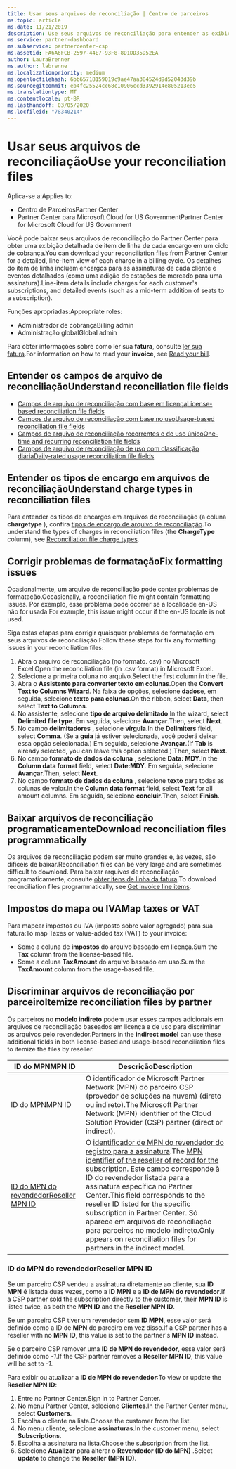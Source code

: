 ```yaml
---
title: Usar seus arquivos de reconciliação | Centro de parceiros
ms.topic: article
ms.date: 11/21/2019
description: Use seus arquivos de reconciliação para entender as exibições detalhadas do item de linha dos encargos do Partner Center.
ms.service: partner-dashboard
ms.subservice: partnercenter-csp
ms.assetid: FA6A6FCB-2597-44E7-93F8-8D1DD35D52EA
author: LauraBrenner
ms.author: labrenne
ms.localizationpriority: medium
ms.openlocfilehash: 6bb65718159019c9ae47aa384524d9d52043d39b
ms.sourcegitcommit: eb4fc25524cc68c10906ccd3392914e805213ee5
ms.translationtype: MT
ms.contentlocale: pt-BR
ms.lasthandoff: 03/05/2020
ms.locfileid: "78340214"
---
```

# <a name="use-your-reconciliation-files"></a><span data-ttu-id="e8516-103">Usar seus arquivos de reconciliação</span><span class="sxs-lookup"><span data-stu-id="e8516-103">Use your reconciliation files</span></span>

<span data-ttu-id="e8516-104">Aplica-se a:</span><span class="sxs-lookup"><span data-stu-id="e8516-104">Applies to:</span></span>

- <span data-ttu-id="e8516-105">Centro de Parceiros</span><span class="sxs-lookup"><span data-stu-id="e8516-105">Partner Center</span></span>
- <span data-ttu-id="e8516-106">Partner Center para Microsoft Cloud for US Government</span><span class="sxs-lookup"><span data-stu-id="e8516-106">Partner Center for Microsoft Cloud for US Government</span></span>

<span data-ttu-id="e8516-107">Você pode baixar seus arquivos de reconciliação do Partner Center para obter uma exibição detalhada de item de linha de cada encargo em um ciclo de cobrança.</span><span class="sxs-lookup"><span data-stu-id="e8516-107">You can download your reconciliation files from Partner Center for a detailed, line-item view of each charge in a billing cycle.</span></span> <span data-ttu-id="e8516-108">Os detalhes do item de linha incluem encargos para as assinaturas de cada cliente e eventos detalhados (como uma adição de estações de mercado para uma assinatura).</span><span class="sxs-lookup"><span data-stu-id="e8516-108">Line-item details include charges for each customer's subscriptions, and detailed events (such as a mid-term addition of seats to a subscription).</span></span>

<span data-ttu-id="e8516-109">Funções apropriadas:</span><span class="sxs-lookup"><span data-stu-id="e8516-109">Appropriate roles:</span></span>

- <span data-ttu-id="e8516-110">Administrador de cobrança</span><span class="sxs-lookup"><span data-stu-id="e8516-110">Billing admin</span></span>
- <span data-ttu-id="e8516-111">Administração global</span><span class="sxs-lookup"><span data-stu-id="e8516-111">Global admin</span></span>

<span data-ttu-id="e8516-112">Para obter informações sobre como ler sua **fatura**, consulte [ler sua fatura](read-your-bill.md).</span><span class="sxs-lookup"><span data-stu-id="e8516-112">For information on how to read your **invoice**, see [Read your bill](read-your-bill.md).</span></span>

## <a name="understand-reconciliation-file-fields"></a><span data-ttu-id="e8516-113">Entender os campos de arquivo de reconciliação</span><span class="sxs-lookup"><span data-stu-id="e8516-113">Understand reconciliation file fields</span></span>

- [<span data-ttu-id="e8516-114">Campos de arquivo de reconciliação com base em licença</span><span class="sxs-lookup"><span data-stu-id="e8516-114">License-based reconciliation file fields</span></span>](license-based-recon-files.md)
- [<span data-ttu-id="e8516-115">Campos de arquivo de reconciliação com base no uso</span><span class="sxs-lookup"><span data-stu-id="e8516-115">Usage-based reconciliation file fields</span></span>](usage-based-recon-files.md)
- [<span data-ttu-id="e8516-116">Campos de arquivo de reconciliação recorrentes e de uso único</span><span class="sxs-lookup"><span data-stu-id="e8516-116">One-time and recurring reconciliation file fields</span></span>](one-time-recurring-recon-files.md)
- [<span data-ttu-id="e8516-117">Campos de arquivo de reconciliação de uso com classificação diária</span><span class="sxs-lookup"><span data-stu-id="e8516-117">Daily-rated usage reconciliation file fields</span></span>](daily-rated-usage-recon-files.md)

## <a name="understand-charge-types-in-reconciliation-files"></a><span data-ttu-id="e8516-118">Entender os tipos de encargo em arquivos de reconciliação</span><span class="sxs-lookup"><span data-stu-id="e8516-118">Understand charge types in reconciliation files</span></span>

<span data-ttu-id="e8516-119">Para entender os tipos de encargos em arquivos de reconciliação (a coluna **chargetype** ), confira [tipos de encargo de arquivo de reconciliação](recon-file-charge-types.md).</span><span class="sxs-lookup"><span data-stu-id="e8516-119">To understand the types of charges in reconciliation files (the **ChargeType** column), see [Reconciliation file charge types](recon-file-charge-types.md).</span></span>

## <a name="fix-formatting-issues"></a><span data-ttu-id="e8516-120">Corrigir problemas de formatação</span><span class="sxs-lookup"><span data-stu-id="e8516-120">Fix formatting issues</span></span>

<span data-ttu-id="e8516-121">Ocasionalmente, um arquivo de reconciliação pode conter problemas de formatação.</span><span class="sxs-lookup"><span data-stu-id="e8516-121">Occasionally, a reconciliation file might contain formatting issues.</span></span> <span data-ttu-id="e8516-122">Por exemplo, esse problema pode ocorrer se a localidade en-US não for usada.</span><span class="sxs-lookup"><span data-stu-id="e8516-122">For example, this issue might occur if the en-US locale is not used.</span></span>

<span data-ttu-id="e8516-123">Siga estas etapas para corrigir quaisquer problemas de formatação em seus arquivos de reconciliação:</span><span class="sxs-lookup"><span data-stu-id="e8516-123">Follow these steps for fix any formatting issues in your reconciliation files:</span></span>

1. <span data-ttu-id="e8516-124">Abra o arquivo de reconciliação (no formato. csv) no Microsoft Excel.</span><span class="sxs-lookup"><span data-stu-id="e8516-124">Open the reconciliation file (in .csv format) in Microsoft Excel.</span></span>
2. <span data-ttu-id="e8516-125">Selecione a primeira coluna no arquivo.</span><span class="sxs-lookup"><span data-stu-id="e8516-125">Select the first column in the file.</span></span>
3. <span data-ttu-id="e8516-126">Abra o **Assistente para converter texto em colunas**.</span><span class="sxs-lookup"><span data-stu-id="e8516-126">Open the **Convert Text to Columns Wizard**.</span></span> <span data-ttu-id="e8516-127">Na faixa de opções, selecione **dados**e, em seguida, selecione **texto para colunas**.</span><span class="sxs-lookup"><span data-stu-id="e8516-127">On the ribbon, select **Data**, then select **Text to Columns**.</span></span>
4. <span data-ttu-id="e8516-128">No assistente, selecione **tipo de arquivo delimitado**.</span><span class="sxs-lookup"><span data-stu-id="e8516-128">In the wizard, select **Delimited file type**.</span></span> <span data-ttu-id="e8516-129">Em seguida, selecione **Avançar**.</span><span class="sxs-lookup"><span data-stu-id="e8516-129">Then, select **Next**.</span></span>
5. <span data-ttu-id="e8516-130">No campo **delimitadores** , selecione **vírgula**.</span><span class="sxs-lookup"><span data-stu-id="e8516-130">In the **Delimiters** field, select **Comma**.</span></span> <span data-ttu-id="e8516-131">(Se a **guia** já estiver selecionada, você poderá deixar essa opção selecionada.) Em seguida, selecione **Avançar**.</span><span class="sxs-lookup"><span data-stu-id="e8516-131">(If **Tab** is already selected, you can leave this option selected.) Then, select **Next**.</span></span>
6. <span data-ttu-id="e8516-132">No campo **formato de dados da coluna** , selecione **Data: MDY**.</span><span class="sxs-lookup"><span data-stu-id="e8516-132">In the **Column data format** field, select **Date:MDY**.</span></span> <span data-ttu-id="e8516-133">Em seguida, selecione **Avançar**.</span><span class="sxs-lookup"><span data-stu-id="e8516-133">Then, select **Next**.</span></span>
7. <span data-ttu-id="e8516-134">No campo **formato de dados da coluna** , selecione **texto** para todas as colunas de valor.</span><span class="sxs-lookup"><span data-stu-id="e8516-134">In the **Column data format** field, select **Text** for all amount columns.</span></span> <span data-ttu-id="e8516-135">Em seguida, selecione **concluir**.</span><span class="sxs-lookup"><span data-stu-id="e8516-135">Then, select **Finish**.</span></span>

## <a name="download-reconciliation-files-programmatically"></a><span data-ttu-id="e8516-136">Baixar arquivos de reconciliação programaticamente</span><span class="sxs-lookup"><span data-stu-id="e8516-136">Download reconciliation files programmatically</span></span>

<span data-ttu-id="e8516-137">Os arquivos de reconciliação podem ser muito grandes e, às vezes, são difíceis de baixar.</span><span class="sxs-lookup"><span data-stu-id="e8516-137">Reconciliation files can be very large and are sometimes difficult to download.</span></span> <span data-ttu-id="e8516-138">Para baixar arquivos de reconciliação programaticamente, consulte [obter itens de linha da fatura](https://docs.microsoft.com/partner-center/develop/get-invoiceline-items).</span><span class="sxs-lookup"><span data-stu-id="e8516-138">To download reconciliation files programmatically, see [Get invoice line items](https://docs.microsoft.com/partner-center/develop/get-invoiceline-items).</span></span>

## <a name="map-taxes-or-vat"></a><span data-ttu-id="e8516-139">Impostos do mapa ou IVA</span><span class="sxs-lookup"><span data-stu-id="e8516-139">Map taxes or VAT</span></span>

<span data-ttu-id="e8516-140">Para mapear impostos ou IVA (imposto sobre valor agregado) para sua fatura:</span><span class="sxs-lookup"><span data-stu-id="e8516-140">To map Taxes or value-added tax (VAT) to your invoice:</span></span>

- <span data-ttu-id="e8516-141">Some a coluna de **impostos** do arquivo baseado em licença.</span><span class="sxs-lookup"><span data-stu-id="e8516-141">Sum the **Tax** column from the license-based file.</span></span>
- <span data-ttu-id="e8516-142">Some a coluna **TaxAmount** do arquivo baseado em uso.</span><span class="sxs-lookup"><span data-stu-id="e8516-142">Sum the **TaxAmount** column from the usage-based file.</span></span>

## <a name="itemize-reconciliation-files-by-partner"></a><span data-ttu-id="e8516-143">Discriminar arquivos de reconciliação por parceiro</span><span class="sxs-lookup"><span data-stu-id="e8516-143">Itemize reconciliation files by partner</span></span>

<span data-ttu-id="e8516-144">Os parceiros no **modelo indireto** podem usar esses campos adicionais em arquivos de reconciliação baseados em licença e de uso para discriminar os arquivos pelo revendedor.</span><span class="sxs-lookup"><span data-stu-id="e8516-144">Partners in the **indirect model** can use these additional fields in both license-based and usage-based reconciliation files to itemize the files by reseller.</span></span>

| <span data-ttu-id="e8516-145">ID do MPN</span><span class="sxs-lookup"><span data-stu-id="e8516-145">MPN ID</span></span> | <span data-ttu-id="e8516-146">Descrição</span><span class="sxs-lookup"><span data-stu-id="e8516-146">Description</span></span> |
| ------ | ----------- |
| <span data-ttu-id="e8516-147">ID do MPN</span><span class="sxs-lookup"><span data-stu-id="e8516-147">MPN ID</span></span> | <span data-ttu-id="e8516-148">O identificador de Microsoft Partner Network (MPN) do parceiro CSP (provedor de soluções na nuvem) (direto ou indireto).</span><span class="sxs-lookup"><span data-stu-id="e8516-148">The Microsoft Partner Network (MPN) identifier of the Cloud Solution Provider (CSP) partner (direct or indirect).</span></span> |
| [<span data-ttu-id="e8516-149">ID do MPN do revendedor</span><span class="sxs-lookup"><span data-stu-id="e8516-149">Reseller MPN ID</span></span>](#reseller-mpn-id) | <span data-ttu-id="e8516-150">O [identificador de MPN do revendedor do registro para a assinatura](#reseller-mpn-id).</span><span class="sxs-lookup"><span data-stu-id="e8516-150">The [MPN identifier of the reseller of record for the subscription](#reseller-mpn-id).</span></span> <span data-ttu-id="e8516-151">Este campo corresponde à ID do revendedor listada para a assinatura específica no Partner Center.</span><span class="sxs-lookup"><span data-stu-id="e8516-151">This field corresponds to the reseller ID listed for the specific subscription in Partner Center.</span></span> <span data-ttu-id="e8516-152">Só aparece em arquivos de reconciliação para parceiros no modelo indireto.</span><span class="sxs-lookup"><span data-stu-id="e8516-152">Only appears on reconciliation files for partners in the indirect model.</span></span> |

### <a name="reseller-mpn-id"></a><span data-ttu-id="e8516-153">ID do MPN do revendedor</span><span class="sxs-lookup"><span data-stu-id="e8516-153">Reseller MPN ID</span></span>

<span data-ttu-id="e8516-154">Se um parceiro CSP vendeu a assinatura diretamente ao cliente, sua **ID MPN** é listada duas vezes, como a **ID MPN** e a **ID de MPN do revendedor**.</span><span class="sxs-lookup"><span data-stu-id="e8516-154">If a CSP partner sold the subscription directly to the customer, their **MPN ID** is listed twice, as both the **MPN ID** and the **Reseller MPN ID**.</span></span>

<span data-ttu-id="e8516-155">Se um parceiro CSP tiver um revendedor sem **ID MPN**, esse valor será definido como a ID de **MPN** do parceiro em vez disso.</span><span class="sxs-lookup"><span data-stu-id="e8516-155">If a CSP partner has a reseller with no **MPN ID**, this value is set to the partner's **MPN ID** instead.</span></span>

<span data-ttu-id="e8516-156">Se o parceiro CSP remover uma **ID de MPN do revendedor**, esse valor será definido como *-1*.</span><span class="sxs-lookup"><span data-stu-id="e8516-156">If the CSP partner removes a **Reseller MPN ID**, this value will be set to *-1*.</span></span>

<span data-ttu-id="e8516-157">Para exibir ou atualizar a **ID de MPN do revendedor**:</span><span class="sxs-lookup"><span data-stu-id="e8516-157">To view or update the **Reseller MPN ID**:</span></span>

1. <span data-ttu-id="e8516-158">Entre no Partner Center.</span><span class="sxs-lookup"><span data-stu-id="e8516-158">Sign in to Partner Center.</span></span>
2. <span data-ttu-id="e8516-159">No menu Partner Center, selecione **Clientes**.</span><span class="sxs-lookup"><span data-stu-id="e8516-159">In the Partner Center menu, select **Customers**.</span></span>
3. <span data-ttu-id="e8516-160">Escolha o cliente na lista.</span><span class="sxs-lookup"><span data-stu-id="e8516-160">Choose the customer from the list.</span></span>
4. <span data-ttu-id="e8516-161">No menu cliente, selecione **assinaturas**.</span><span class="sxs-lookup"><span data-stu-id="e8516-161">In the customer menu, select **Subscriptions**.</span></span>
5. <span data-ttu-id="e8516-162">Escolha a assinatura na lista.</span><span class="sxs-lookup"><span data-stu-id="e8516-162">Choose the subscription from the list.</span></span>
6. <span data-ttu-id="e8516-163">Selecione **Atualizar** para alterar o **Revendedor (ID do MPN)** .</span><span class="sxs-lookup"><span data-stu-id="e8516-163">Select **update** to change the **Reseller (MPN ID)**.</span></span>
